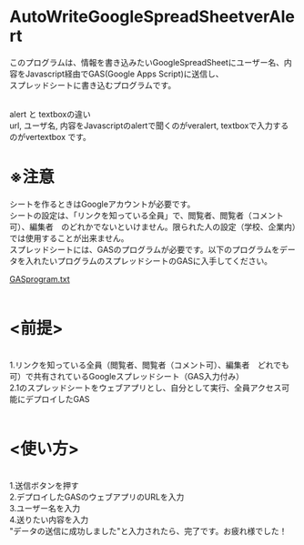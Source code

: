 # AutoWriteGoogleSpreadSheetverAlert
このプログラムは、情報を書き込みたいGoogleSpreadSheetにユーザー名、内容をJavascript経由でGAS(Google Apps Script)に送信し、<br>スプレッドシートに書き込むプログラムです。

<br>alert と textboxの違い
<br>url, ユーザ名, 内容をJavascriptのalertで聞くのがveralert, textboxで入力するのがvertextbox です。
<br>
# ※注意　
シートを作るときはGoogleアカウントが必要です。
<br>シートの設定は、「リンクを知っている全員」で、閲覧者、閲覧者（コメント可）、編集者　のどれかでないといけません。限られた人の設定（学校、企業内）では使用することが出来ません。
<br>スプレッドシートには、GASのプログラムが必要です。以下のプログラムをデータを入れたいプログラムのスプレッドシートのGASに入手してください。

[GASprogram.txt](https://github.com/suneyo125/AutoWriteGoogleSpreadSheet/blob/main/GASprogram.txt)
<br>
<br>
# <前提>
<br>1.リンクを知っている全員（閲覧者、閲覧者（コメント可）、編集者　どれでも可）で共有されているGoogleスプレッドシート（GAS入力付み）
<br>2.1のスプレッドシートをウェブアプリとし、自分として実行、全員アクセス可能にデプロイしたGAS
<br>
<br>
# <使い方>
<br>1.送信ボタンを押す
<br>2.デプロイしたGASのウェブアプリのURLを入力
<br>3.ユーザー名を入力
<br>4.送りたい内容を入力
<br>"データの送信に成功しました"と入力されたら、完了です。お疲れ様でした！
